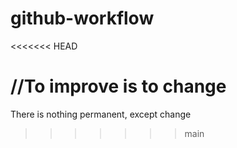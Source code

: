 # github-workflow
<<<<<<< HEAD

//To improve is to change
=======
There is nothing permanent, except change


>>>>>>> main
